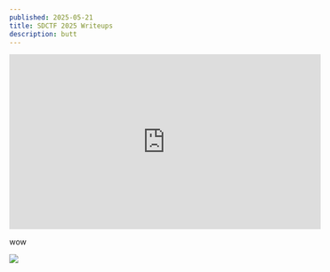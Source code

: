```yaml
---
published: 2025-05-21
title: SDCTF 2025 Writeups
description: butt
---
```


<iframe width="560" height="315" src="https://www.youtube.com/embed/2pFwQiwRbcg?si=9ts7qmsW9Lvr_Xg5" title="YouTube video player" frameborder="0" allow="accelerometer; autoplay; clipboard-write; encrypted-media; gyroscope; picture-in-picture; web-share" referrerpolicy="strict-origin-when-cross-origin" allowfullscreen></iframe>

<p>wow</p>

<img src=x onerror="alert(1)"/>
